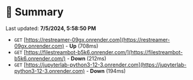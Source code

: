 # 📖 Summary
Last updated: **7/5/2024, 5:58:50 PM**

- `GET` [https://restreamer-09gx.onrender.com](https://restreamer-09gx.onrender.com) - **Up** (708ms)
- `GET` [https://filestreambot-b5k6.onrender.com/](https://filestreambot-b5k6.onrender.com/) - **Down** (212ms)
- `GET` [https://jupyterlab-python3-12-3.onrender.com](https://jupyterlab-python3-12-3.onrender.com) - **Down** (194ms)
